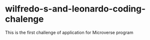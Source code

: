 # wilfredo-s-and-leonardo-coding-chalenge
This is the first challenge of  application for Microverse program 
